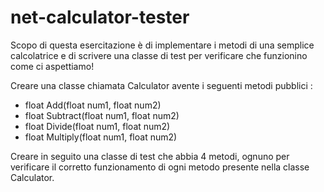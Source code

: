 # net-calculator-tester

Scopo di questa esercitazione è di implementare i metodi di una semplice calcolatrice e di scrivere una classe di test per verificare che funzionino come ci aspettiamo!

Creare una classe chiamata Calculator avente i seguenti metodi pubblici :
- float Add(float num1, float num2)
- float Subtract(float num1, float num2)
- float Divide(float num1, float num2)
- float Multiply(float num1, float num2)

Creare in seguito una classe di test che abbia 4 metodi, ognuno per verificare il corretto funzionamento di ogni metodo presente nella classe Calculator.
